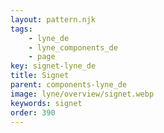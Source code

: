 ```yaml
---
layout: pattern.njk
tags: 
    - lyne_de
    - lyne_components_de
    - page
key: signet-lyne_de
title: Signet
parent: components-lyne_de
image: lyne/overview/signet.webp
keywords: signet
order: 390
---
```

